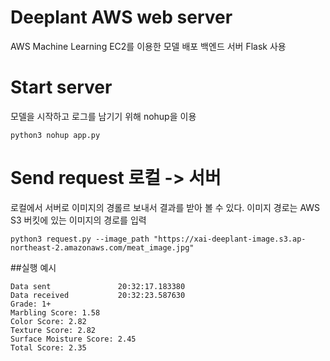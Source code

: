 # Deeplant AWS web server
AWS Machine Learning EC2를 이용한 모델 배포
백엔드 서버 Flask 사용

# Start server
모델을 시작하고 로그를 남기기 위해 nohup을 이용
```
python3 nohup app.py
```

# Send request 로컬 -> 서버
로컬에서 서버로 이미지의 경롤르 보내서 결과를 받아 볼 수 있다.
이미지 경로는 AWS S3 버킷에 있는 이미지의 경로를 입력
```
python3 request.py --image_path "https://xai-deeplant-image.s3.ap-northeast-2.amazonaws.com/meat_image.jpg"
```

##실행 예시
```
Data sent               20:32:17.183380
Data received           20:32:23.587630
Grade: 1+
Marbling Score: 1.58
Color Score: 2.82
Texture Score: 2.82
Surface Moisture Score: 2.45
Total Score: 2.35
```
